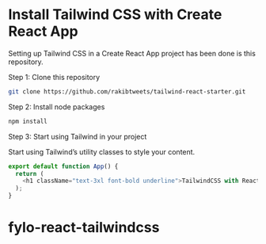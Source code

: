 # Install Tailwind CSS with Create React App

Setting up Tailwind CSS in a Create React App project has been done is this repository.

Step 1: Clone this repository

```sh
git clone https://github.com/rakibtweets/tailwind-react-starter.git

```

Step 2: Install node packages

```sh
npm install
```

Step 3: Start using Tailwind in your project

Start using Tailwind’s utility classes to style your content.

```javascript
export default function App() {
  return (
    <h1 className="text-3xl font-bold underline">TailwindCSS with React</h1>
  );
}
```
# fylo-react-tailwindcss
